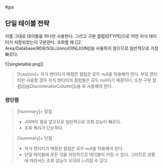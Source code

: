 #jpa 

## 단일 테이블 전략
이름 그대로 테이블을 하나만 사용한다. 그리고 구분 컬럼(DTYPE)으로 어떤 자식 데이터가 저장되었는지 구분한다. 조회할 때 [[2. Area/Database/RDB/SQL/Join/JOIN|JOIN]]을 사용하지 않으므로 일반적으로 가장 빠르다.

![[singletable.png]]
> [!caution]+ 
> 자식 엔티티가 매핑한 컬럼은 모두 null을 허용해야 한다. 부모 엔티티만 사용할 경우 자식 엔티티의 컬럼들은 모두 null이기 때문이다. 또한 구분 컬럼([[@DiscriminatorColumn]])을 꼭 사용해야 한다.


### 장단점
> [!summary]+ 장점
> + JOIN이 필요 없으므로 일반적으로 조회 성능이 빠르다.
> + 조회 쿼리가 단순하다.

> [!summary]+ 단점
> + 자식 엔티티가 매핑한 컬럼은 모두 null을 허용해야 한다.
> + 단일 테이블에 모든 것을 저장하므로 테이블이 커질 수 있다. 그러므로 상황에 따라서는 조회 성능이 오히려 느려질 수 있다.
